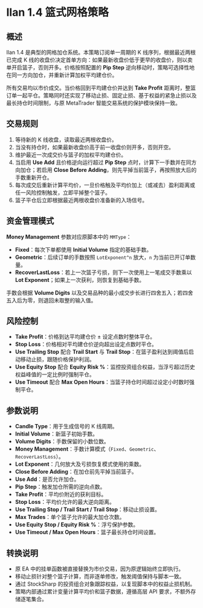 # Ilan 1.4 篮式网格策略

## 概述
Ilan 1.4 是典型的网格加仓系统。本策略订阅单一周期的 K 线序列，根据最近两根已完成 K 线的收盘价决定首单方向：如果最新收盘价低于更早的收盘价，则以卖单开启篮子，否则开多。价格按照配置的 **Pip Step** 逆向移动时，策略可选择性地在同一方向加仓，并重新计算加权平均建仓价。

所有交易均以市价成交。当价格回到平均建仓价并达到 **Take Profit** 距离时，整篮订单一起平仓。策略同时还实现了移动止损、固定止损、基于权益的紧急止损以及最长持仓时间限制，与原 MetaTrader 智能交易系统的保护模块保持一致。

## 交易规则
1. 等待新的 K 线收盘，读取最近两根收盘价。
2. 当没有持仓时，如果最新收盘价高于前一收盘价则开多，否则开空。
3. 维护最近一次成交价与篮子的加权平均建仓价。
4. 当启用 **Use Add** 且价格逆向运行超过 **Pip Step** 点时，计算下一手数并在同方向加仓；若启用 **Close Before Adding**，则先平掉当前篮子，再按照放大后的手数重新开仓。
5. 每次成交后重新计算平均价，一旦价格触及平均价加上（或减去）盈利距离或任一风险控制触发，立即平掉整个篮子。
6. 篮子平仓后立即根据最近两根收盘价准备新的入场信号。

## 资金管理模式
**Money Management** 参数对应原脚本中的 `MMType`：
- **Fixed**：每次下单都使用 **Initial Volume** 指定的基础手数。
- **Geometric**：后续订单的手数按照 `LotExponent^n` 放大，`n` 为当前已开订单数量。
- **RecoverLastLoss**：若上一次篮子亏损，则下一次使用上一笔成交手数乘以 **Lot Exponent**；如果上一次获利，则恢复到基础手数。

手数会根据 **Volume Digits** 以及交易品种的最小成交步长进行四舍五入；若四舍五入后为零，则退回未取整的输入值。

## 风险控制
- **Take Profit**：价格到达平均建仓价 ± 设定点数时整体平仓。
- **Stop Loss**：价格相对平均建仓价逆向超出设定点数时平仓。
- **Use Trailing Stop** 配合 **Trail Start** 与 **Trail Stop**：在篮子盈利达到阈值后启动移动止损，跟随价格保护利润。
- **Use Equity Stop** 配合 **Equity Risk %**：监控投资组合权益，当浮亏超过历史权益峰值的一定比例时强制平仓。
- **Use Timeout** 配合 **Max Open Hours**：当篮子持仓时间超过设定小时数时强制平仓。

## 参数说明
- **Candle Type**：用于生成信号的 K 线周期。
- **Initial Volume**：新篮子初始手数。
- **Volume Digits**：手数保留的小数位数。
- **Money Management**：手数计算模式（`Fixed`、`Geometric`、`RecoverLastLoss`）。
- **Lot Exponent**：几何放大及亏损恢复模式使用的乘数。
- **Close Before Adding**：在加仓前先平掉当前篮子。
- **Use Add**：是否允许加仓。
- **Pip Step**：触发加仓所需的逆向点数。
- **Take Profit**：平均价附近的获利目标。
- **Stop Loss**：平均价允许的最大逆向距离。
- **Use Trailing Stop / Trail Start / Trail Stop**：移动止损设置。
- **Max Trades**：单个篮子允许的最大加仓次数。
- **Use Equity Stop / Equity Risk %**：浮亏保护参数。
- **Use Timeout / Max Open Hours**：篮子最长持仓时间设置。

## 转换说明
- 原 EA 中的挂单函数被直接替换为市价交易，因为原逻辑始终立即执行。
- 移动止损针对整个篮子计算，而非逐单修改，触发阈值保持与脚本一致。
- 通过 StockSharp 的投资组合对象跟踪权益，以复现脚本中的权益止损机制。
- 策略内部通过累计变量计算平均价和篮子数据，遵循高层 API 要求，不额外存储逐笔集合。
